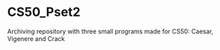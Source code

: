 # CS50_Pset2
Archiving repository with three small programs made for CS50: Caesar, Vigenere and Crack
